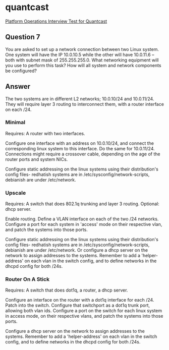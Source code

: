 # quantcast
[Platform Operations Interview Test for Quantcast](../../master/README.md)

## Question 7
You are asked to set up a network connection between two Linux system. One system will have the IP 10.0.10.5 while the other will have 10.0.11.6 – both with subnet mask of 255.255.255.0. What networking equipment will you use to perform this task? How will all system and network components be configured?


## Answer
The two systems are in different L2 networks; 10.0.10/24 and 10.0.11/24. They will require layer 3 routing to interconnect them, with a router interface on each /24.


### Minimal
Requires: A router with two interfaces.

Configure one interface with an address on 10.0.10/24, and connect the corresponding linux system to this interface. Do the same for 10.0.11/24. Connections might require a crossover cable, depending on the age of the router ports and system NICs.

Configure static addressing on the linux systems using their distribution's config files- redhatish systems are in /etc/sysconfig/network-scripts, debianish are under /etc/network.


### Upscale
Requires: A switch that does 802.1q trunking and layer 3 routing. Optional: dhcp server.

Enable routing. Define a VLAN interface on each of the two /24 networks. Configure a port for each system in 'access' mode on their respective vlan, and patch the systems into those ports.

Configure static addressing on the linux systems using their distribution's config files- redhatish systems are in /etc/sysconfig/network-scripts, debianish are under /etc/network. Or configure a dhcp server on the network to assign addresses to the systems. Remember to add a 'helper-address' on each vlan in the switch config, and to define networks in the dhcpd config for both /24s.


### Router On  A Stick
Requires: A switch that does dot1q, a router, a dhcp server.

Configure an interface on the router with a dot1q interface for each /24. Patch into the switch. Configure that switchport as a dot1q trunk port, allowing both vlan ids. Configure a port on the switch for each linux system in access mode, on their respective vlans, and patch the systems into those ports.

Configure a dhcp server on the network to assign addresses to the systems. Remember to add a 'helper-address' on each vlan in the switch config, and to define networks in the dhcpd config for both /24s.

